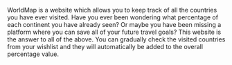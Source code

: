 WorldMap is a website which allows you to keep track of all the countries you have ever visited. Have you ever been wondering what percentage of each continent you have already seen? Or maybe you have been missing a platform where you can save all of your future travel goals? This website is the answer to all of the above. You can gradually check the visited countries from your wishlist and they will automatically be added to the overall percentage value. 
